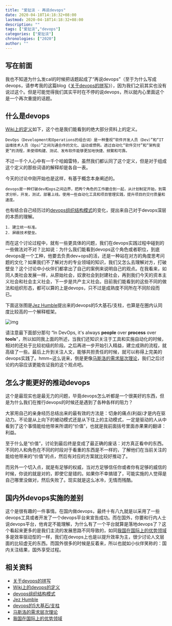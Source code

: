 ```yaml
---
title: "爱扯淡 - 再说devops"
date: 2020-04-18T14:18:32+08:00
lastmod: 2020-04-18T14:18:32+08:00
description: ""
tags: ["爱扯淡","devops"]
categories: ["爱扯淡"]
chronologies: ["2020"]
author: ""
---
```


## 写在前面

我也不知道为什么发cal的时候把话题起成了“再说devops”（至于为什么写成devops，请参考我的这篇blog《[关于devops的拼写](https://blog.damnops.com/the-name-of-devops/)》），因为我们之前其实也没有说过这个。但是可能觉得我们其实平时在不停的说devops，所以就内心里面这个是一个再次重提的话题。

## 什么是devops

[Wiki上的定义](https://zh.wikipedia.org/wiki/DevOps)如下，这个也是我们能看到的绝大部分资料上的定义。

```
DevOps（Development和Operations的组合词）是一种重视“软件开发人员（Dev）”和“IT运维技术人员（Ops）”之间沟通合作的文化、运动或惯例。透过自动化“软件交付”和“架构变更”的流程，来使得构建、测试、发布软件能够更加地快捷、频繁和可靠。
```

不过一千个人心中有一千个哈姆雷特，虽然我们都认同了这个定义，但是对于组成这个定义的那些词语的解释却是各自一表。

今天的讨论中刚开始也是这样，有基于概念本身阐述的。

```
devops是一种打破dev和ops之间边界，把两个角色的工作磨合到一起，从计划制定开始，到需求分析，开发，测试，部署上线。使用一些自动化工具和项目管理实践，提升项目的交付质量和速度。
```

也有结合自己经历过的[devops组织结构模式](https://web.devopstopologies.com/)的变化，提出来自己对于devops深层的本质的理解。

```
1. 建立统一标准。
2. 屏蔽技术壁垒。
```

而在这个讨论过程中，就有一些更具体的问题，我们在devops实践过程中碰到的一些做法对不对？比如说：为什么我们能看到devops这个角色或者职位，到底devops是一个工种，他要去负责dev+ops的活，还是一种站在对方的角度思考问题的文化？如果我们不了解对方的专业领域的知识，我们又怎么去理解对方，打破壁垒？这个讨论中小伙伴们都拿出了自己的案例来说明自己的观点。在我看来，如同人类社会发展一样，从原始社会，奴隶社会到封建社会，再到我们今天的资本主义社会和社会主义社会，下一步是共产主义社会。目前我们能看到的这些不同的做法和组织形态，都可以算的上是devops，只不过是成熟度不同所在不同阶段而已。

下面这张图是[Jez Humble](https://www.linkedin.com/in/jez-humble)提出来的devops的5大基石/支柱，也算是在圈内认同度比较高的一个解释框架。

![img](https://miro.medium.com/max/3200/1*ybLbkNosKN-5y_OzLnnmMw.png)

请注意最下面部分那句 “In DevOps, it's always **people** over **process** over **tools**"，所以如同我上面的所述，当我们还知识关注于工具和实施自动化的时候，相对的还处于比较初级的阶段。之后再进一步开始引入精益，建立成熟的流程，就高级了一些。最后上升到关注人文，能够共担责任的时候，就可以称得上完美的devops实践了。hmm~这么说来，倒是更像[马斯洛的需求层次理论](https://zh.wikipedia.org/zh-hk/需求层次理论)，我们之后讨论的内容应该更能佐证我的这个观点吧。

## 怎么才能更好的推动devops

这个是最现实也是最无力的问题，毕竟devops怎么听都是一个很美好的东西，但是为什么我们在推行devops的时候还是遇到了各种各样的阻力？

大家用自己的亲身经历总结出来的最有效的方法是：切身的痛点(利益)才是内在驱动力。不论是从上向下的被动模式还是从下往上的主动模式，一定是驱动的人从中看到了这个事情能给他带来所谓的“价值”，也就是我前面括号里面赤果果的翻译：利益。

至于什么是“价值”，讨论到最后终是变成了最正确的废话：对方真正看中的东西。不同的人和角色在不同的时段对于看重的东西是不一样的，了解他们在当前关注的能给他带来的“价值”的点，然后有对应的方案就比较好推动了。

而另外一个切入点，就是有足够的权威，当对方足够信任你或者你有足够的威信的时候，你说的就是对的，即使它是错的。如果你不幸搞错了，可能实施的人觉得是自己哪里没做对，然后失败了。现实就是这么冰冷，无情而残酷。

## 国内外devops实施的差别

这个是很有趣的一件事情。在国内做devops，最终十有八九就是以采用了一些devops工具或者开发了一个devops平台来宣告成功。而在国外，你要和行内人士说devops平台，他肯定不能理解，为什么有了一个平台就算是落地devops了？这个看起来更多的是我们主流的发展思路不同导致的，如同[我国在国际上的优势领域](https://www.sohu.com/a/124962731_604484)多是效率驱动型的一样，我们在devops上也是以提升效率为主，很少讨论人文层面的比较虚无的东西。而国外很多的时候是反着来，所以也就如小伙伴笑称的：国内关注结果，国外享受过程。


## 相关资料

- [关于devops的拼写](https://blog.damnops.com/the-name-of-devops/)
- [Wiki上的devops的定义](https://zh.wikipedia.org/wiki/DevOps)
- [devops组织结构模式](https://web.devopstopologies.com/)
- [Jez Humble](https://www.linkedin.com/in/jez-humble)
- [devops的5大基石/支柱](https://miro.medium.com/max/3200/1*ybLbkNosKN-5y_OzLnnmMw.png)
- [马斯洛的需求层次理论](https://zh.wikipedia.org/zh-hk/需求层次理论)
- [我国在国际上的优势领域](https://www.sohu.com/a/124962731_604484)

